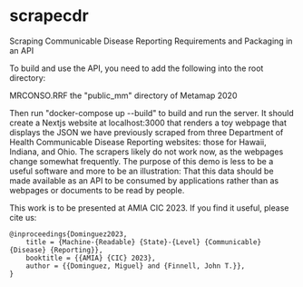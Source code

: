 # scrapecdr
Scraping Communicable Disease Reporting Requirements and Packaging in an API

To build and use the API, you need to add the following into the root directory:

MRCONSO.RRF
the "public_mm" directory of Metamap 2020

Then run "docker-compose up --build" to build and run the server. It should create a Nextjs website at localhost:3000 that renders a toy webpage that displays the JSON we have previously scraped from three Department of Health Communicable Disease Reporting websites: those for Hawaii, Indiana, and Ohio. The scrapers likely do not work now, as the webpages change somewhat frequently. The purpose of this demo is less to be a useful software and more to be an illustration: That this data should be made available as an API to be consumed by applications rather than as webpages or documents to be read by people.

This work is to be presented at AMIA CIC 2023. If you find it useful, please cite us:



    @inproceedings{Dominguez2023,
	    title = {Machine-{Readable} {State}-{Level} {Communicable} {Disease} {Reporting}},
	    booktitle = {{AMIA} {CIC} 2023},
	    author = {{Dominguez, Miguel} and {Finnell, John T.}},
    }

